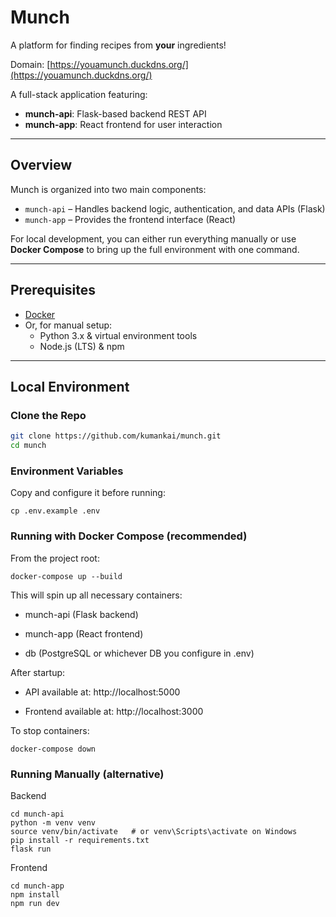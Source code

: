 # Munch

A platform for finding recipes from **your** ingredients!

Domain: [https://youamunch.duckdns.org/](https://youamunch.duckdns.org/)

A full-stack application featuring:

- **munch-api**: Flask-based backend REST API  
- **munch-app**: React frontend for user interaction  

---

## Overview

Munch is organized into two main components:

- `munch-api` – Handles backend logic, authentication, and data APIs (Flask)  
- `munch-app` – Provides the frontend interface (React)  

For local development, you can either run everything manually or use **Docker Compose** to bring up the full environment with one command.

---

## Prerequisites

- [Docker](https://docs.docker.com/get-docker/)
- Or, for manual setup:  
  - Python 3.x & virtual environment tools  
  - Node.js (LTS) & npm  

---

## Local Environment

### Clone the Repo
```bash
git clone https://github.com/kumankai/munch.git
cd munch
```

### Environment Variables
Copy and configure it before running:
```
cp .env.example .env
```

### Running with Docker Compose (recommended)

From the project root:
```
docker-compose up --build
```

This will spin up all necessary containers:

- munch-api (Flask backend)

- munch-app (React frontend)

- db (PostgreSQL or whichever DB you configure in .env)

After startup:

- API available at: http://localhost:5000

- Frontend available at: http://localhost:3000

To stop containers:

```
docker-compose down
```

### Running Manually (alternative)
Backend
```
cd munch-api
python -m venv venv
source venv/bin/activate   # or venv\Scripts\activate on Windows
pip install -r requirements.txt
flask run
```

Frontend
```
cd munch-app
npm install
npm run dev
```
